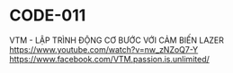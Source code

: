 # CODE-011
VTM - LẬP TRÌNH ĐỘNG CƠ BƯỚC VỚI CẢM BIẾN LAZER
https://www.youtube.com/watch?v=nw_zNZoQ7-Y
https://www.facebook.com/VTM.passion.is.unlimited/
